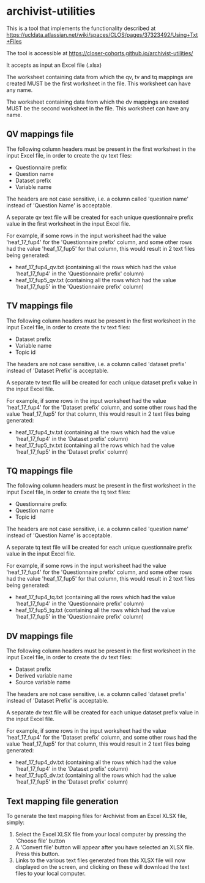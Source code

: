 # archivist-utilities

This is a tool that implements the functionality described at https://ucldata.atlassian.net/wiki/spaces/CLOS/pages/37323492/Using+Txt+Files

The tool is accessible at https://closer-cohorts.github.io/archivist-utilities/

It accepts as input an Excel file (.xlsx)

The worksheet containing data from which the qv, tv and tq mappings are created MUST be the first worksheet in the file. This worksheet can have any name.

The worksheet containing data from which the dv mappings are created MUST be the second worksheet in the file. This worksheet can have any name.

## QV mappings file

The following column headers must be present in the first worksheet in the input Excel file, in order to create the qv text files:

 - Questionnaire prefix
 - Question name
 - Dataset prefix
 - Variable name

The headers are not case sensitive, i.e. a column called 'question name' instead of 'Question Name' is acceptable.

A separate qv text file will be created for each unique questionnaire prefix value in the first worksheet in the input Excel file.

For example, if some rows in the input worksheet had the value 'heaf_17_fup4' for the 'Questionnaire prefix' column, and some other rows had the value 'heaf_17_fup5' for that column, this would result in 2 text files being generated: 
 
 - heaf_17_fup4_qv.txt (containing all the rows which had the value 'heaf_17_fup4' in the 'Questionnaire prefix' column)
 - heaf_17_fup5_qv.txt (containing all the rows which had the value 'heaf_17_fup5' in the 'Questionnaire prefix' column)

## TV mappings file

The following column headers must be present in the first worksheet in the input Excel file, in order to create the tv text files:

 - Dataset prefix
 - Variable name
 - Topic id

The headers are not case sensitive, i.e. a column called 'dataset prefix' instead of 'Dataset Prefix' is acceptable.

A separate tv text file will be created for each unique dataset prefix value in the input Excel file.

For example, if some rows in the input worksheet had the value 'heaf_17_fup4' for the 'Dataset prefix' column, and some other rows had the value 'heaf_17_fup5' for that column, this would result in 2 text files being generated: 
 
 - heaf_17_fup4_tv.txt (containing all the rows which had the value 'heaf_17_fup4' in the 'Dataset prefix' column)
 - heaf_17_fup5_tv.txt (containing all the rows which had the value 'heaf_17_fup5' in the 'Dataset prefix' column)
 
## TQ mappings file

The following column headers must be present in the first worksheet in the input Excel file, in order to create the tq text files:

 - Questionnaire prefix
 - Question name
 - Topic id

The headers are not case sensitive, i.e. a column called 'question name' instead of 'Question Name' is acceptable.

A separate tq text file will be created for each unique questionnaire prefix value in the input Excel file.

For example, if some rows in the input worksheet had the value 'heaf_17_fup4' for the 'Questionnaire prefix' column, and some other rows had the value 'heaf_17_fup5' for that column, this would result in 2 text files being generated: 
 
 - heaf_17_fup4_tq.txt (containing all the rows which had the value 'heaf_17_fup4' in the 'Questionnaire prefix' column)
 - heaf_17_fup5_tq.txt (containing all the rows which had the value 'heaf_17_fup5' in the 'Questionnaire prefix' column)
 
## DV mappings file

The following column headers must be present in the first worksheet in the input Excel file, in order to create the dv text files:

 - Dataset prefix
 - Derived variable name
 - Source variable name

The headers are not case sensitive, i.e. a column called 'dataset prefix' instead of 'Dataset Prefix' is acceptable.

A separate dv text file will be created for each unique dataset prefix value in the input Excel file.

For example, if some rows in the input worksheet had the value 'heaf_17_fup4' for the 'Dataset prefix' column, and some other rows had the value 'heaf_17_fup5' for that column, this would result in 2 text files being generated: 
 
 - heaf_17_fup4_dv.txt (containing all the rows which had the value 'heaf_17_fup4' in the 'Dataset prefix' column)
 - heaf_17_fup5_dv.txt (containing all the rows which had the value 'heaf_17_fup5' in the 'Dataset prefix' column)
          
## Text mapping file generation

To generate the text mapping files for Archivist from an Excel XLSX file, simply:

1. Select the Excel XLSX file from your local computer by pressing the 'Choose file' button
2. A 'Convert file' button will appear after you have selected an XLSX file. Press this button.
3. Links to the various text files generated from this XLSX file will now displayed on the screen, and clicking on these will download the text files to your local computer.